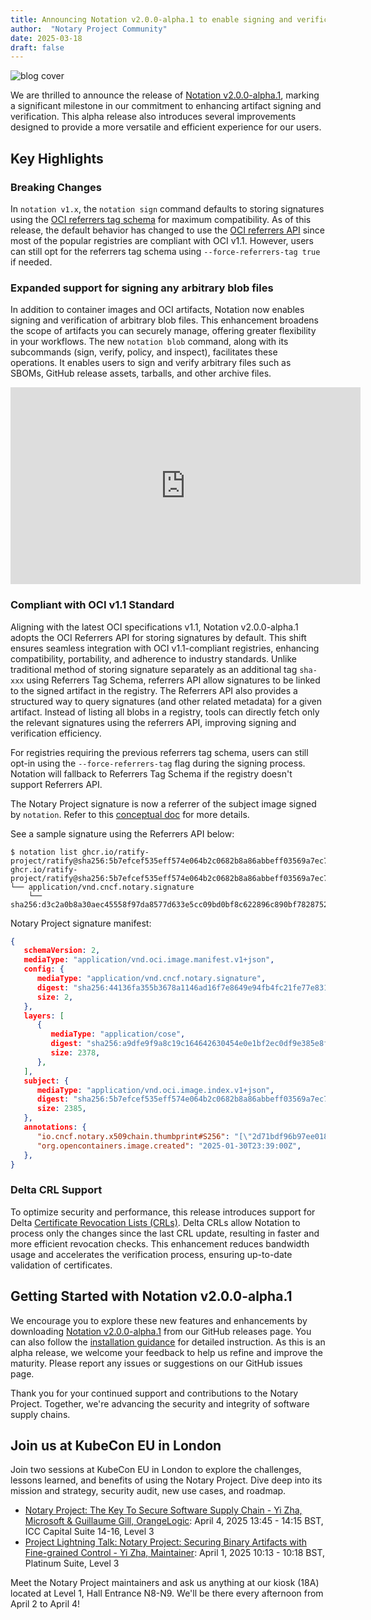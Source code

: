 ```yaml
---
title: Announcing Notation v2.0.0-alpha.1 to enable signing and verification of any arbitrary blob files!
author:  "Notary Project Community"
date: 2025-03-18
draft: false
---
```


![blog cover](/v2.0-alpha.svg)

We are thrilled to announce the release of [Notation v2.0.0-alpha.1](https://github.com/notaryproject/notation/releases/tag/v2.0.0-alpha.1), marking a significant milestone in our commitment to enhancing artifact signing and verification. This alpha release also introduces several improvements designed to provide a more versatile and efficient experience for our users.

## Key Highlights

### Breaking Changes

In `notation v1.x`, the `notation sign` command defaults to storing signatures using the [OCI referrers tag schema](https://github.com/opencontainers/distribution-spec/blob/v1.1.1/spec.md#referrers-tag-schema) for maximum compatibility. As of this release, the default behavior has changed to use the [OCI referrers API](https://github.com/opencontainers/distribution-spec/blob/v1.1.1/spec.md#listing-referrers) since most of the popular registries are compliant with OCI v1.1. However, users can still opt for the referrers tag schema using `--force-referrers-tag true` if needed.

### Expanded support for signing any arbitrary blob files

In addition to container images and OCI artifacts, Notation now enables signing and verification of arbitrary blob files. This enhancement broadens the scope of artifacts you can securely manage, offering greater flexibility in your workflows. The new `notation blob` command, along with its subcommands (sign, verify, policy, and inspect), facilitates these operations. It enables users to sign and verify arbitrary files such as SBOMs, GitHub release assets, tarballs, and other archive files.

<iframe width="560" height="315" src="https://www.youtube.com/embed/u3m5w8ED2aY?si=WUkGKuciCDG_VwvD" title="YouTube video player" frameborder="0" allow="accelerometer; autoplay; clipboard-write; encrypted-media; gyroscope; picture-in-picture; web-share" referrerpolicy="strict-origin-when-cross-origin" allowfullscreen></iframe>

### Compliant with OCI v1.1 Standard

Aligning with the latest OCI specifications v1.1, Notation v2.0.0-alpha.1 adopts the OCI Referrers API for storing signatures by default. This shift ensures seamless integration with OCI v1.1-compliant registries, enhancing compatibility, portability, and adherence to industry standards. Unlike traditional method of storing signature separately as an additional tag `sha-xxx` using Referrers Tag Schema, referrers API allow signatures to be linked to the signed artifact in the registry. The Referrers API also provides a structured way to query signatures (and other related metadata) for a given artifact. Instead of listing all blobs in a registry, tools can directly fetch only the relevant signatures using the referrers API, improving signing and verification efficiency.

For registries requiring the previous referrers tag schema, users can still opt-in using the `--force-referrers-tag` flag during the signing process. Notation will fallback to Referrers Tag Schema if the registry doesn't support Referrers API.

The Notary Project signature is now a referrer of the subject image signed by `notation`. Refer to this [conceptual doc](https://oras.land/docs/concepts/reftypes#listing-referrers) for more details.

See a sample signature using the Referrers API below:

```
$ notation list ghcr.io/ratify-project/ratify@sha256:5b7efcef535eff574e064b2c0682b8a86abbeff03569a7ec78e9110fff1d8730
ghcr.io/ratify-project/ratify@sha256:5b7efcef535eff574e064b2c0682b8a86abbeff03569a7ec78e9110fff1d8730
└── application/vnd.cncf.notary.signature
    └── sha256:d3c2a0b8a30aec45558f97da8577d633e5cc09bd0bf8c622896c890bf7828752
```

Notary Project signature manifest:

```json
{
   schemaVersion: 2,
   mediaType: "application/vnd.oci.image.manifest.v1+json",
   config: {
      mediaType: "application/vnd.cncf.notary.signature",
      digest: "sha256:44136fa355b3678a1146ad16f7e8649e94fb4fc21fe77e8310c060f61caaff8a",
      size: 2,
   },
   layers: [
      {
         mediaType: "application/cose",
         digest: "sha256:a9dfe9f9a8c19c164642630454e0e1bf2ec0df9e385e8f4be2dda5ee322a2cb7",
         size: 2378,
      },
   ],
   subject: {
      mediaType: "application/vnd.oci.image.index.v1+json",
      digest: "sha256:5b7efcef535eff574e064b2c0682b8a86abbeff03569a7ec78e9110fff1d8730",
      size: 2385,
   },
   annotations: {
      "io.cncf.notary.x509chain.thumbprint#S256": "[\"2d71bdf96b97ee0189350a583164b7f278a9fcbb1908bc1de115e6f70d860014\"]",
      "org.opencontainers.image.created": "2025-01-30T23:39:00Z",
   },
}
```

### Delta CRL Support

To optimize security and performance, this release introduces support for Delta [Certificate Revocation Lists (CRLs)](https://en.wikipedia.org/wiki/Certificate_revocation_list). Delta CRLs allow Notation to process only the changes since the last CRL update, resulting in faster and more efficient revocation checks. This enhancement reduces bandwidth usage and accelerates the verification process, ensuring up-to-date validation of certificates.

## Getting Started with Notation v2.0.0-alpha.1

We encourage you to explore these new features and enhancements by downloading [Notation v2.0.0-alpha.1](https://github.com/notaryproject/notation/releases/tag/v2.0.0-alpha.1) from our GitHub releases page. You can also follow the [installation guidance](/docs/user-guides/installation/cli) for detailed instruction. As this is an alpha release, we welcome your feedback to help us refine and improve the maturity. Please report any issues or suggestions on our GitHub issues page.

Thank you for your continued support and contributions to the Notary Project. Together, we're advancing the security and integrity of software supply chains.

## Join us at KubeCon EU in London

Join two sessions at KubeCon EU in London to explore the challenges, lessons learned, and benefits of using the Notary Project. Dive deep into its mission and strategy, security audit, new use cases, and roadmap.

- [Notary Project: The Key To Secure Software Supply Chain - Yi Zha, Microsoft & Guillaume Gill, OrangeLogic](https://sched.co/1td1W): April 4, 2025 13:45 - 14:15 BST, ICC Capital Suite 14-16, Level 3 
- [Project Lightning Talk: Notary Project: Securing Binary Artifacts with Fine-grained Control - Yi Zha, Maintainer](https://sched.co/1tcut): April 1, 2025 10:13 - 10:18 BST, Platinum Suite, Level 3

Meet the Notary Project maintainers and ask us anything at our kiosk (18A) located at Level 1, Hall Entrance N8-N9. We'll be there every afternoon from April 2 to April 4!
